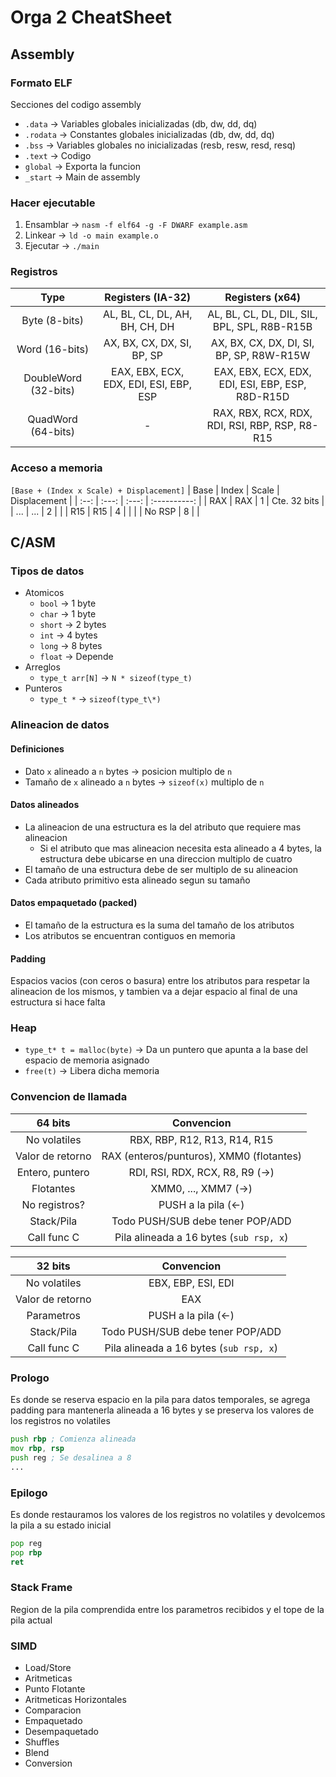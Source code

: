 # Orga 2 CheatSheet

## Assembly

### Formato ELF
Secciones del codigo assembly
* ```.data``` -> Variables globales inicializadas (db, dw, dd, dq)
* ```.rodata``` -> Constantes globales inicializadas (db, dw, dd, dq)
* ```.bss``` -> Variables globales no inicializadas (resb, resw, resd, resq)
* ```.text``` -> Codigo
* ```global``` -> Exporta la funcion
* ```_start``` -> Main de assembly

### Hacer ejecutable
1. Ensamblar -> ```nasm -f elf64 -g -F DWARF example.asm```
2. Linkear -> ```ld -o main example.o```
3. Ejecutar -> ```./main```

### Registros
| Type | Registers (IA-32) | Registers (x64) |
| :--: | :---------------: | :-------------: |
| Byte (8-bits) | AL, BL, CL, DL, AH, BH, CH, DH | AL, BL, CL, DL, DIL, SIL, BPL, SPL, R8B-R15B |
| Word (16-bits) | AX, BX, CX, DX, SI, BP, SP | AX, BX, CX, DX, DI, SI, BP, SP, R8W-R15W |
| DoubleWord (32-bits) | EAX, EBX, ECX, EDX, EDI, ESI, EBP, ESP | EAX, EBX, ECX, EDX, EDI, ESI, EBP, ESP, R8D-R15D |
| QuadWord (64-bits) | - | RAX, RBX, RCX, RDX, RDI, RSI, RBP, RSP, R8-R15 |

### Acceso a memoria
```[Base + (Index x Scale) + Displacement]```
| Base | Index | Scale | Displacement |
| :--: | :---: | :---: | :----------: |
| RAX  |  RAX  |   1   | Cte. 32 bits |
| ...  |  ...  |   2   |              |
| R15  |  R15  |   4   |              |
|      | No RSP |  8   |              |

## C/ASM

### Tipos de datos
* Atomicos
    - ```bool``` -> 1 byte
    - ```char``` -> 1 byte
    - ```short``` -> 2 bytes
    - ```int``` -> 4 bytes
    - ```long``` -> 8 bytes
    - ```float``` -> Depende
* Arreglos
    - ```type_t arr[N]``` -> ```N * sizeof(type_t)```
* Punteros
    - ```type_t *``` -> ```sizeof(type_t\*)```

### Alineacion de datos

#### Definiciones
* Dato ```x``` alineado a ```n``` bytes -> posicion multiplo de ```n```
* Tamaño de ```x``` alineado a ```n``` bytes -> ```sizeof(x)``` multiplo de ```n```

#### Datos alineados
* La alineacion de una estructura es la del atributo que requiere mas alineacion
    - Si el atributo que mas alineacion necesita esta alineado a 4 bytes, la estructura debe ubicarse en una direccion multiplo de cuatro
* El tamaño de una estructura debe de ser multiplo de su alineacion
* Cada atributo primitivo esta alineado segun su tamaño

#### Datos empaquetado (packed)
* El tamaño de la estructura es la suma del tamaño de los atributos
* Los atributos se encuentran contiguos en memoria

#### Padding
Espacios vacios (con ceros o basura) entre los atributos para respetar la alineacion de los mismos, y tambien va a dejar espacio al final de una estructura si hace falta

### Heap
* ```type_t* t = malloc(byte)``` -> Da un puntero que apunta a la base del espacio de memoria asignado
* ```free(t)``` -> Libera dicha memoria

### Convencion de llamada
| 64 bits | Convencion |
| :-----: | :--------: |
| No volatiles | RBX, RBP, R12, R13, R14, R15 |
| Valor de retorno | RAX (enteros/punturos), XMM0 (flotantes) |
| Entero, puntero | RDI, RSI, RDX, RCX, R8, R9 (->) |
| Flotantes | XMM0, ..., XMM7 (->) |
| No registros? | PUSH a la pila (<-) |
| Stack/Pila | Todo PUSH/SUB debe tener POP/ADD |
| Call func C | Pila alineada a 16 bytes (```sub rsp, x```)|

| 32 bits | Convencion |
| :-----: | :--------: |
| No volatiles | EBX, EBP, ESI, EDI |
| Valor de retorno | EAX |
| Parametros | PUSH a la pila (<-) |
| Stack/Pila | Todo PUSH/SUB debe tener POP/ADD |
| Call func C | Pila alineada a 16 bytes (```sub rsp, x```)|

### Prologo 
Es donde se reserva espacio en la pila para datos temporales, se agrega padding para mantenerla alineada a 16 bytes y se preserva los valores de los registros no volatiles
```asm
push rbp ; Comienza alineada
mov rbp, rsp
push reg ; Se desalinea a 8
...
```

### Epilogo
Es donde restauramos los valores de los registros no volatiles y devolcemos la pila a su estado inicial
```asm
pop reg
pop rbp
ret
```

### Stack Frame
Region de la pila comprendida entre los parametros recibidos y el tope de la pila actual
<!-- TODO: Ver foto pila, hacer un ejemplo -->

### SIMD
* Load/Store
* Aritmeticas
* Punto Flotante
* Aritmeticas Horizontales
* Comparacion
* Empaquetado
* Desempaquetado
* Shuffles
* Blend
* Conversion
